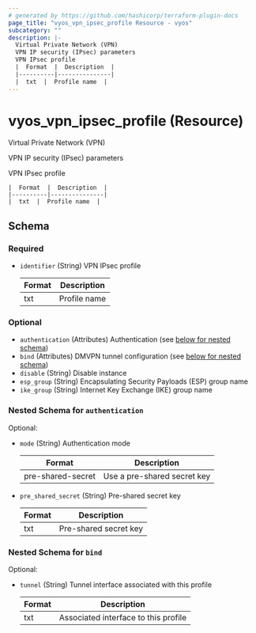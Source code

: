 ```yaml
---
# generated by https://github.com/hashicorp/terraform-plugin-docs
page_title: "vyos_vpn_ipsec_profile Resource - vyos"
subcategory: ""
description: |-
  Virtual Private Network (VPN)
  VPN IP security (IPsec) parameters
  VPN IPsec profile
  |  Format  |  Description  |
  |----------|---------------|
  |  txt  |  Profile name  |
---
```


# vyos_vpn_ipsec_profile (Resource)

Virtual Private Network (VPN)

VPN IP security (IPsec) parameters

VPN IPsec profile

    |  Format  |  Description  |
    |----------|---------------|
    |  txt  |  Profile name  |



<!-- schema generated by tfplugindocs -->
## Schema

### Required

- `identifier` (String) VPN IPsec profile

    |  Format  |  Description  |
    |----------|---------------|
    |  txt  |  Profile name  |

### Optional

- `authentication` (Attributes) Authentication (see [below for nested schema](#nestedatt--authentication))
- `bind` (Attributes) DMVPN tunnel configuration (see [below for nested schema](#nestedatt--bind))
- `disable` (String) Disable instance
- `esp_group` (String) Encapsulating Security Payloads (ESP) group name
- `ike_group` (String) Internet Key Exchange (IKE) group name

<a id="nestedatt--authentication"></a>
### Nested Schema for `authentication`

Optional:

- `mode` (String) Authentication mode

    |  Format  |  Description  |
    |----------|---------------|
    |  pre-shared-secret  |  Use a pre-shared secret key  |
- `pre_shared_secret` (String) Pre-shared secret key

    |  Format  |  Description  |
    |----------|---------------|
    |  txt  |  Pre-shared secret key  |


<a id="nestedatt--bind"></a>
### Nested Schema for `bind`

Optional:

- `tunnel` (String) Tunnel interface associated with this profile

    |  Format  |  Description  |
    |----------|---------------|
    |  txt  |  Associated interface to this profile  |
